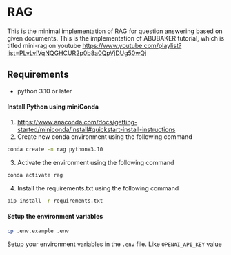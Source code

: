 # RAG
This is the minimal implementation of RAG for question answering based on given documents. This is the implementation of ABUBAKER tutorial, which is titled mini-rag on youtube
https://www.youtube.com/playlist?list=PLvLvlVqNQGHCUR2p0b8a0QpVjDUg50wQj

## Requirements
- python 3.10 or later

#### Install Python using miniConda 
1) https://www.anaconda.com/docs/getting-started/miniconda/install#quickstart-install-instructions
2) Create new conda environment using the following command
```bash
conda create -n rag python=3.10
```
3) Activate the environment using the following command
```bash
conda activate rag
```
4) Install the requirements.txt using the following command
```bash
pip install -r requirements.txt
```
#### Setup the environment variables
```bash
cp .env.example .env
```

Setup your environment variables in the `.env` file. Like `OPENAI_API_KEY` value




